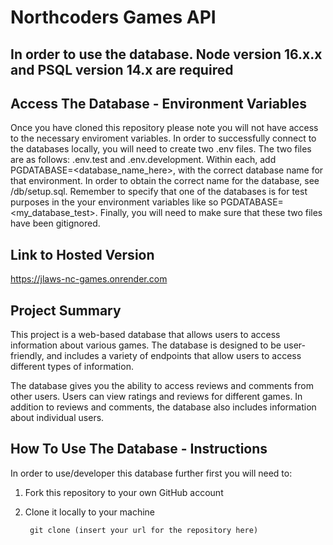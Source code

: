 # Northcoders Games API

## In order to use the database. Node version 16.x.x and PSQL version 14.x are required

## Access The Database - Environment Variables

Once you have cloned this repository please note you will not have access to the necessary enviroment variables. In order to successfully connect to the databases locally, you will need to create two .env files. The two files are as follows: .env.test and .env.development. Within each, add PGDATABASE=<database_name_here>, with the correct database name for that environment. In order to obtain the correct name for the database, see /db/setup.sql. Remember to specify that one of the databases is for test purposes in the your environment variables like so PGDATABASE=<my_database_test>. Finally, you will need to make sure that these two files have been gitignored.

## Link to Hosted Version

https://jlaws-nc-games.onrender.com

## Project Summary

This project is a web-based database that allows users to access information about various games. The database is designed to be user-friendly, and includes a variety of endpoints that allow users to access different types of information.

The database gives you the ability to access reviews and comments from other users. Users can view ratings and reviews for different games. In addition to reviews and comments, the database also includes information about individual users.

## How To Use The Database - Instructions

In order to use/developer this database further first you will need to:

1. Fork this repository to your own GitHub account

2. Clone it locally to your machine

   ```
    git clone (insert your url for the repository here)
   ```
